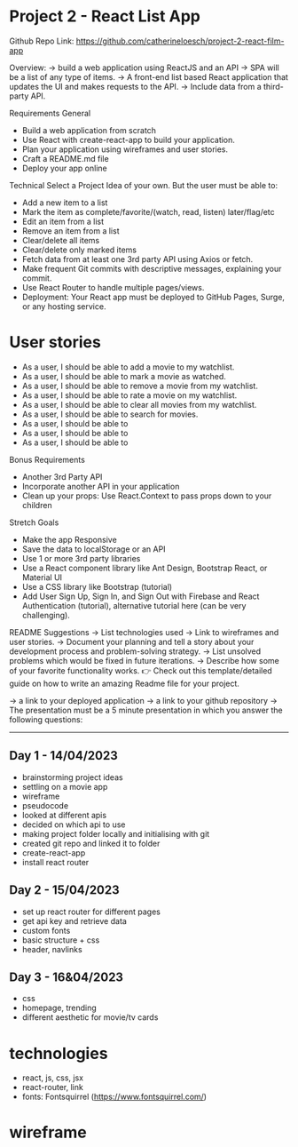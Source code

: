 # Project 2 - React List App

Github Repo Link: https://github.com/catherineloesch/project-2-react-film-app

Overview:
-> build a web application using ReactJS and an API
-> SPA will be a list of any type of items.
-> A front-end list based React application that updates the UI and makes requests to the API.
-> Include data from a third-party API.

Requirements
General

- Build a web application from scratch
- Use React with create-react-app to build your application.
- Plan your application using wireframes and user stories.
- Craft a README.md file
- Deploy your app online

Technical
Select a Project Idea of your own.
But the user must be able to:

- Add a new item to a list
- Mark the item as complete/favorite/(watch, read, listen) later/flag/etc
- Edit an item from a list
- Remove an item from a list
- Clear/delete all items
- Clear/delete only marked items
- Fetch data from at least one 3rd party API using Axios or fetch.
- Make frequent Git commits with descriptive messages, explaining your commit.
- Use React Router to handle multiple pages/views.
- Deployment: Your React app must be deployed to GitHub Pages, Surge, or any hosting service.

# User stories

- As a user, I should be able to add a movie to my watchlist.
- As a user, I should be able to mark a movie as watched.
- As a user, I should be able to remove a movie from my watchlist.
- As a user, I should be able to rate a movie on my watchlist.
- As a user, I should be able to clear all movies from my watchlist.
- As a user, I should be able to search for movies.
- As a user, I should be able to
- As a user, I should be able to
- As a user, I should be able to

Bonus Requirements

- Another 3rd Party API
- Incorporate another API in your application
- Clean up your props: Use React.Context to pass props down to your children

Stretch Goals

- Make the app Responsive
- Save the data to localStorage or an API
- Use 1 or more 3rd party libraries
- Use a React component library like Ant Design, Bootstrap React, or Material UI
- Use a CSS library like Bootstrap (tutorial)
- Add User Sign Up, Sign In, and Sign Out with Firebase and React Authentication (tutorial), alternative tutorial here (can be very challenging).

README Suggestions
-> List technologies used
-> Link to wireframes and user stories.
-> Document your planning and tell a story about your development process and problem-solving strategy.
-> List unsolved problems which would be fixed in future iterations.
-> Describe how some of your favorite functionality works. 👉 Check out this template/detailed guide on how to write an amazing Readme file for your project.

-> a link to your deployed application
-> a link to your github repository
-> The presentation must be a 5 minute presentation in which you answer the following questions:

---

## Day 1 - 14/04/2023

- brainstorming project ideas
- settling on a movie app
- wireframe
- pseudocode
- looked at different apis
- decided on which api to use
- making project folder locally and initialising with git
- created git repo and linked it to folder
- create-react-app
- install react router

## Day 2 - 15/04/2023

- set up react router for different pages
- get api key and retrieve data
- custom fonts
- basic structure + css
- header, navlinks

## Day 3 - 16&04/2023

- css
- homepage, trending
- different aesthetic for movie/tv cards

# technologies

- react, js, css, jsx
- react-router, link
- fonts: Fontsquirrel (https://www.fontsquirrel.com/)

# wireframe
